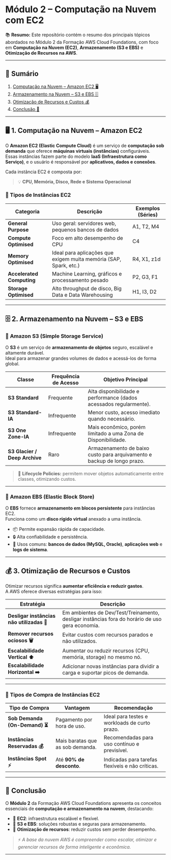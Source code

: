 # Módulo 2 – Computação na Nuvem com EC2

📚 **Resumo:** Este repositório contém o resumo dos principais tópicos abordados no Módulo 2 da Formação AWS Cloud Foundations, com foco em **Computação na Nuvem (EC2)**, **Armazenamento (S3 e EBS)** e **Otimização de Recursos na AWS**.

---

## 📑 Sumário
1. [Computação na Nuvem – Amazon EC2 🖥️](#-1-computação-na-nuvem--amazon-ec2-️)
2. [Armazenamento na Nuvem – S3 e EBS 🗄️](#-2-armazenamento-na-nuvem--s3-e-ebs-️)
3. [Otimização de Recursos e Custos 💰](#-3-otimização-de-recursos-e-custos-)
4. [Conclusão 🚀](#-conclusão-)

---

## 🖥️ 1. Computação na Nuvem – Amazon EC2

O **Amazon EC2 (Elastic Compute Cloud)** é um serviço de **computação sob demanda** que oferece **máquinas virtuais (instâncias)** configuráveis.  
Essas instâncias fazem parte do modelo **IaaS (Infraestrutura como Serviço)**, e o usuário é responsável por **aplicativos, dados e conexões**.

Cada instância EC2 é composta por:
> 💡 **CPU, Memória, Disco, Rede e Sistema Operacional**

### 🔹 Tipos de Instâncias EC2

| Categoria | Descrição | Exemplos (Séries) |
|------------|------------|-------------------|
| **General Purpose** | Uso geral: servidores web, pequenos bancos de dados | A1, T2, M4 |
| **Compute Optimised** | Foco em alto desempenho de CPU | C4 |
| **Memory Optimised** | Ideal para aplicações que exigem muita memória (SAP, Spark, etc.) | R4, X1, z1d |
| **Accelerated Computing** | Machine Learning, gráficos e processamento pesado | P2, G3, F1 |
| **Storage Optimised** | Alto throughput de disco, Big Data e Data Warehousing | H1, I3, D2 |

---

## 🗄️ 2. Armazenamento na Nuvem – S3 e EBS

### 🧱 **Amazon S3 (Simple Storage Service)**
O **S3** é um serviço de **armazenamento de objetos** seguro, escalável e altamente durável.  
Ideal para armazenar grandes volumes de dados e acessá-los de forma global.

| Classe | Frequência de Acesso | Objetivo Principal |
|--------|----------------------|--------------------|
| **S3 Standard** | Frequente | Alta disponibilidade e performance (dados acessados regularmente). |
| **S3 Standard-IA** | Infrequente | Menor custo, acesso imediato quando necessário. |
| **S3 One Zone-IA** | Infrequente | Mais econômico, porém limitado a uma Zona de Disponibilidade. |
| **S3 Glacier / Deep Archive** | Raro | Armazenamento de baixo custo para arquivamento e backup de longo prazo. |

> 🔁 **Lifecycle Policies:** permitem mover objetos automaticamente entre classes, otimizando custos.

---

### 💽 **Amazon EBS (Elastic Block Store)**
O **EBS** fornece **armazenamento em blocos persistente** para instâncias EC2.  
Funciona como um **disco rígido virtual** anexado a uma instância.

- 📦 Permite expansão rápida de capacidade.  
- 🔒 Alta confiabilidade e persistência.  
- 🧰 Usos comuns: **bancos de dados (MySQL, Oracle)**, **aplicações web** e **logs de sistema**.

---

## 💰 3. Otimização de Recursos e Custos

Otimizar recursos significa **aumentar eficiência e reduzir gastos**.  
A AWS oferece diversas estratégias para isso:

| Estratégia | Descrição |
|-------------|------------|
| **Desligar instâncias não utilizadas 🛑** | Em ambientes de Dev/Test/Treinamento, desligar instâncias fora do horário de uso gera economia. |
| **Remover recursos ociosos 🗑️** | Evitar custos com recursos parados e não utilizados. |
| **Escalabilidade Vertical ⬆️** | Aumentar ou reduzir recursos (CPU, memória, storage) no mesmo nó. |
| **Escalabilidade Horizontal ➡️** | Adicionar novas instâncias para dividir a carga e suportar picos de demanda. |

---

### 🛒 **Tipos de Compra de Instâncias EC2**

| Tipo de Compra | Vantagem | Recomendação |
|----------------|-----------|---------------|
| **Sob Demanda (On-Demand) ⏳** | Pagamento por hora de uso. | Ideal para testes e workloads de curto prazo. |
| **Instâncias Reservadas 💰** | Mais baratas que as sob demanda. | Recomendadas para uso contínuo e previsível. |
| **Instâncias Spot ⚡** | Até **90% de desconto**. | Indicadas para tarefas flexíveis e não críticas. |

---

## 🚀 Conclusão

O **Módulo 2** da Formação AWS Cloud Foundations apresenta os conceitos essenciais de **computação e armazenamento na nuvem**, destacando:

- 🧠 **EC2**: infraestrutura escalável e flexível.  
- 💾 **S3 e EBS**: soluções robustas e seguras para armazenamento.  
- 💸 **Otimização de recursos**: reduzir custos sem perder desempenho.  

> ⚡ *A base da nuvem AWS é compreender como escalar, otimizar e gerenciar recursos de forma inteligente e econômica.*

---


